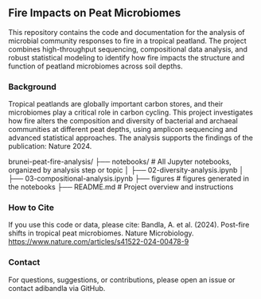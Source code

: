 ## Fire Impacts on Peat Microbiomes
This repository contains the code and documentation for the analysis of microbial community responses to fire in a tropical peatland. The project combines high-throughput sequencing, compositional data analysis, and robust statistical modeling to identify how fire impacts the structure and function of peatland microbiomes across soil depths.

### Background
Tropical peatlands are globally important carbon stores, and their microbiomes play a critical role in carbon cycling. This project investigates how fire alters the composition and diversity of bacterial and archaeal communities at different peat depths, using amplicon sequencing and advanced statistical approaches. The analysis supports the findings of the publication: Nature 2024.


brunei-peat-fire-analysis/
├── notebooks/           # All Jupyter notebooks, organized by analysis step or topic
│   ├── 02-diversity-analysis.ipynb
│   ├── 03-compositional-analysis.ipynb
├── figures              # figures generated in the notebooks
├── README.md            # Project overview and instructions

### How to Cite
If you use this code or data, please cite:
Bandla, A. et al. (2024). Post-fire shifts in tropical peat microbiomes. Nature Microbiology. https://www.nature.com/articles/s41522-024-00478-9

### Contact
For questions, suggestions, or contributions, please open an issue or contact adibandla via GitHub.
